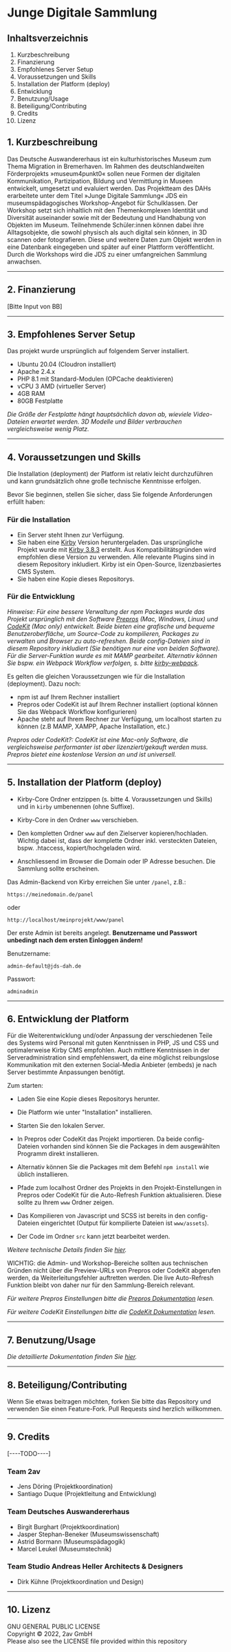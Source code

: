 # Junge Digitale Sammlung 

## Inhaltsverzeichnis
1. Kurzbeschreibung
2. Finanzierung
3. Empfohlenes Server Setup 
4. Voraussetzungen und Skills
5. Installation der Platform (deploy) 
6. Entwicklung
7. Benutzung/Usage
8. Beteiligung/Contributing
9. Credits
10. Lizenz


## 1. Kurzbeschreibung

Das Deutsche Auswandererhaus ist ein kulturhistorisches Museum zum Thema Migration in Bremerhaven. Im Rahmen des deutschlandweiten Förderprojekts »museum4punkt0« sollen neue Formen der digitalen Kommunikation, Partizipation, Bildung und Vermittlung in Museen entwickelt, umgesetzt und evaluiert werden. Das Projektteam des DAHs erarbeitete unter dem Titel »Junge Digitale Sammlung« JDS ein museumspädagogisches Workshop-Angebot für Schulklassen. Der Workshop setzt sich inhaltlich mit den Themenkomplexen Identität und Diversität auseinander sowie mit der Bedeutung und Handhabung von Objekten im Museum. Teilnehmende Schüler:innen können dabei ihre Alltagsobjekte, die sowohl physisch als auch digital sein können, in 3D scannen oder fotografieren. Diese und weitere Daten zum Objekt werden in eine Datenbank eingegeben und später auf einer Plattform veröffentlicht. Durch die Workshops wird die JDS zu einer umfangreichen Sammlung anwachsen.


---

## 2. Finanzierung
[Bitte Input von BB]


---

## 3. Empfohlenes Server Setup 

Das projekt wurde ursprünglich auf folgendem Server installiert.
- Ubuntu 20.04 (Cloudron installiert)
- Apache 2.4.x
- PHP 8.1 mit Standard-Modulen (OPCache deaktivieren)
- vCPU 3 AMD (virtueller Server)
- 4GB RAM
- 80GB Festplatte

*Die Größe der Festplatte hängt hauptsächlich davon ab, wieviele Video-Dateien erwartet werden. 3D Modelle und Bilder verbrauchen vergleichsweise wenig Platz.*


---

## 4. Voraussetzungen und Skills

Die Installation (deployment) der Platform ist relativ leicht durchzuführen und kann grundsätzlich ohne große technische Kenntnisse erfolgen.

Bevor Sie beginnen, stellen Sie sicher, dass Sie folgende Anforderungen erfüllt haben:

### Für die Installation
* Ein Server steht Ihnen zur Verfügung.
* Sie haben eine [Kirby](https://getkirby.com) Version heruntergeladen. Das ursprüngliche Projekt wurde mit [Kirby 3.8.3](https://github.com/getkirby/kirby/releases/tag/3.8.3) erstellt. Aus Kompatibilitätsgründen wird empfohlen diese Version zu verwenden. Alle relevante Plugins sind in diesem Repository inkludiert. Kirby ist ein Open-Source, lizenzbasiertes CMS System.
* Sie haben eine Kopie dieses Repositorys.

### Für die Entwicklung
*Hinweise: Für eine bessere Verwaltung der npm Packages wurde das Projekt ursprünglich mit den Software [Prepros](https://prepros.io) (Mac, Windows, Linux) und [CodeKit](https://codekitapp.com/) (Mac only) entwickelt. Beide bieten eine grafische und bequeme Benutzeroberfläche, um Source-Code zu kompilieren, Packages zu verwalten und Browser zu auto-refreshen. Beide config-Dateien sind in diesem Repository inkludiert (Sie benötigen nur eine von beiden Software). Für die Server-Funktion wurde es mit MAMP gearbeitet. Alternativ können Sie bspw. ein Webpack Workflow verfolgen, s. bitte [kirby-webpack](https://github.com/brocessing/kirby-webpack).*

Es gelten die gleichen Voraussetzungen wie für die Installation (deployment). Dazu noch:
- npm ist auf Ihrem Rechner installiert
- Prepros oder CodeKit ist auf Ihrem Rechner installiert (optional können Sie das Webpack Workflow konfigurieren)
- Apache steht auf Ihrem Rechner zur Verfügung, um localhost starten zu können (z.B MAMP, XAMPP, Apache Installation, etc.)

*Prepros oder CodeKit?: CodeKit ist eine Mac-only Software, die vergleichsweise performanter ist aber lizenziert/gekauft werden muss. Prepros bietet eine kostenlose Version an und ist universell.*


---

## 5. Installation der Platform (deploy)

- Kirby-Core Ordner entzippen (s. bitte 4. Voraussetzungen und Skills) und in `kirby` umbenennen (ohne Suffixe).

- Kirby-Core in den Ordner `www` verschieben.

- Den kompletten Ordner `www` auf den Zielserver kopieren/hochladen. Wichtig dabei ist, dass der komplette Ordner inkl. versteckten Dateien, bspw. .htaccess, kopiert/hochgeladen wird.

- Anschliessend im Browser die Domain oder IP Adresse besuchen. Die Sammlung sollte erscheinen.

Das Admin-Backend von Kirby erreichen Sie unter `/panel`, z.B.:

`https://meinedomain.de/panel`

oder

`http://localhost/meinprojekt/www/panel`

Der erste Admin ist bereits angelegt. **Benutzername und Passwort unbedingt nach dem ersten Einloggen ändern!**

Benutzername:

`admin-default@jds-dah.de`

Passwort:

`adminadmin`


---

## 6. Entwicklung der Platform

Für die Weiterentwicklung und/oder Anpassung der verschiedenen Teile des Systems wird Personal mit guten Kenntnissen in PHP, JS und CSS und optimalerweise Kirby CMS empfohlen. Auch mittlere Kenntnissen in der Serveradministration sind empfehlenswert, da eine möglichst reibungslose Kommunikation mit den externen Social-Media Anbieter (embeds) je nach Server bestimmte Anpassungen benötigt.

Zum starten:

- Laden Sie eine Kopie dieses Repositorys herunter.

- Die Platform wie unter "Installation" installieren.

- Starten Sie den lokalen Server.

- In Prepros oder CodeKit das Projekt importieren. Da beide config-Dateien vorhanden sind können Sie die Packages in dem ausgewählten Programm direkt installieren. 

- Alternativ können Sie die Packages mit dem Befehl `npm install` wie üblich installieren.

- Pfade zum localhost Ordner des Projekts in den Projekt-Einstellungen in Prepros oder CodeKit für die Auto-Refresh Funktion aktualisieren. Diese sollte zu Ihrem `www` Ordner zeigen.

- Das Kompilieren von Javascript und SCSS ist bereits in den config-Dateien eingerichtet (Output für kompilierte Dateien ist `www/assets`).

- Der Code im Ordner `src` kann jetzt bearbeitet werden. 

*Weitere technische Details finden Sie [hier](docs/technisches/README.md).*

WICHTIG: die Admin- und Workshop-Bereiche sollten aus technischen Gründen nicht über die Preview-URLs von Prepros oder CodeKit abgerufen werden, da Weiterleitungsfehler auftretten werden. Die live Auto-Refresh Funktion bleibt von daher nur für den Sammlung-Bereich relevant.

*Für weitere Prepros Einstellungen bitte die [Prepros Dokumentation](https://prepros.io/help/) lesen.*

*Für weitere CodeKit Einstellungen bitte die [CodeKit Dokumentation](https://codekitapp.com/help/) lesen.*


---

## 7. Benutzung/Usage

*Die detaillierte Dokumentation finden Sie [hier](docs/README.md).*


---

## 8. Beteiligung/Contributing
Wenn Sie etwas beitragen möchten, forken Sie bitte das Repository und verwenden Sie einen Feature-Fork.  Pull Requests sind herzlich willkommen.


---

## 9. Credits
[----TODO----]

### Team 2av
- Jens Döring (Projektkoordination)
- Santiago Duque (Projektleitung and Entwicklung)

### Team Deutsches Auswandererhaus
- Birgit Burghart (Projektkoordination)
- Jasper Stephan-Beneker (Museumswissenschaft)
- Astrid Bormann (Museumspädagogik)
- Marcel Leukel (Museumstechnik)

### Team Studio Andreas Heller Architects & Designers
- Dirk Kühne (Projektkoordination und Design)


---

## 10. Lizenz
GNU GENERAL PUBLIC LICENSE <br>
Copyright © 2022, 2av GmbH <br>
Please also see the LICENSE file provided within this repository
